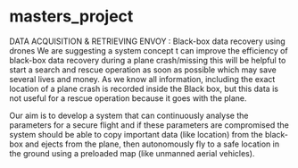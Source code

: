 # masters_project
DATA ACQUISITION &amp; RETRIEVING ENVOY : Black-box data recovery using drones
We are suggesting a system concept t can improve the efficiency of black-box data recovery during a plane crash/missing 
this will be helpful to start a search and rescue operation as soon as possible which may save several lives and money. 
As we know all information, including the exact location of a plane crash is recorded inside the Black box, 
but this data is not useful for a rescue operation because it goes with the plane. 

Our aim is to develop a system that can continuously analyse the parameters for a secure flight and
if these parameters are compromised the system should be able to copy important data (like location) 
from the black-box and ejects from the plane, then autonomously fly to a safe location in the ground 
using a preloaded map (like unmanned aerial vehicles). 

